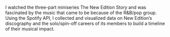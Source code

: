I watched the three-part miniseries The New Edition Story and was fascinated by the music that came to be because of the R&B/pop group. Using the Spotify API, I collected and visualized data on New Edition’s discography and the solo/spin-off careers of its members to build a timeline of their musical impact.
